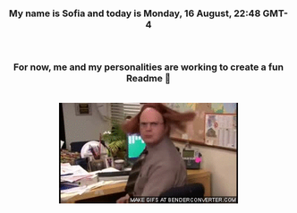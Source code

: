 


<div align="center">
<h3 >My name is Sofia and today is Monday, 16 August, 22:48 GMT-4</h3><br>
<h3 >For now, me and my personalities are working to create a fun Readme 👋
</h3><br>
<img src='img/dwight.gif' alt='working...'/>
</div>
